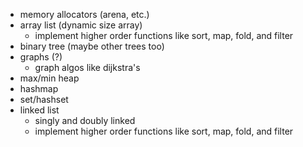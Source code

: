 - memory allocators (arena, etc.)
- array list (dynamic size array)
  - implement higher order functions like sort, map, fold, and filter
- binary tree (maybe other trees too)
- graphs (?)
  - graph algos like dijkstra's
- max/min heap
- hashmap
- set/hashset
- linked list
  - singly and doubly linked
  - implement higher order functions like sort, map, fold, and filter
